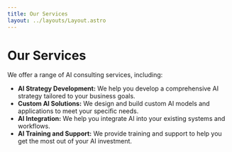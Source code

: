 ```yaml
---
title: Our Services
layout: ../layouts/Layout.astro
---
```


# Our Services

We offer a range of AI consulting services, including:

*   **AI Strategy Development:** We help you develop a comprehensive AI strategy tailored to your business goals.
*   **Custom AI Solutions:** We design and build custom AI models and applications to meet your specific needs.
*   **AI Integration:** We help you integrate AI into your existing systems and workflows.
*   **AI Training and Support:** We provide training and support to help you get the most out of your AI investment.
